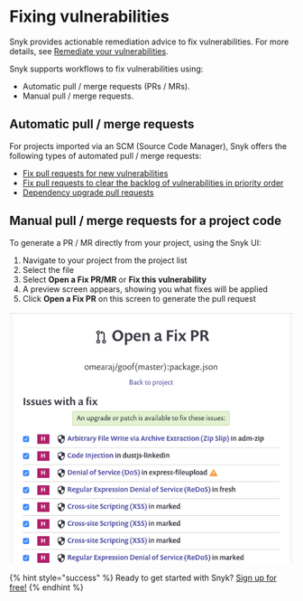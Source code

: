 # Fixing vulnerabilities

Snyk provides actionable remediation advice to fix vulnerabilities. For more details, see [Remediate your vulnerabilities](fixing-and-prioritizing-issues/issue-management/remediate-your-vulnerabilities).

Snyk supports workflows to fix vulnerabilities using:

* Automatic pull / merge requests \(PRs / MRs\).
* Manual pull / merge requests.

## **Automatic pull / merge requests**

For projects imported via an SCM \(Source Code Manager\), Snyk offers the following types of automated pull / merge requests:

* [Fix pull requests for new vulnerabilities](snyk-open-source/open-source-basics/fix-pull-requests-for-new-vulnerabilities/)
* [Fix pull requests to clear the backlog of vulnerabilities in priority order](https://support.snyk.io/hc/en-us/articles/360017186958-Fix-PRs-to-clear-the-backlog-of-vulnerabilities-in-priority-order/)
* [Dependency upgrade pull requests](snyk-open-source/dependency-management/upgrading-dependencies-with-automatic-prs/)

## Manual pull / merge requests for a project code

To generate a PR / MR directly from your project, using the Snyk UI:

1. Navigate to your project from the project list
2. Select the file
3. Select **Open a Fix PR/MR** or **Fix this vulnerability**
4. A preview screen appears, showing you what fixes will be applied
5. Click **Open a Fix PR** on this screen to generate the pull request

![](../../.gitbook/assets/image18.png)

{% hint style="success" %}
Ready to get started with Snyk? [Sign up for free!](https://snyk.io/login?cta=sign-up&loc=footer&page=support_docs_page)
{% endhint %}

